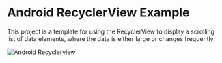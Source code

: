 # Android RecyclerView Example

This project is a template for using the RecyclerView to display a scrolling list of data elements, where the data is either large or changes frequently.

![Android Recyclerview](https://media.giphy.com/media/H7CFG8ouXRPbIp1kGG/giphy.gif)